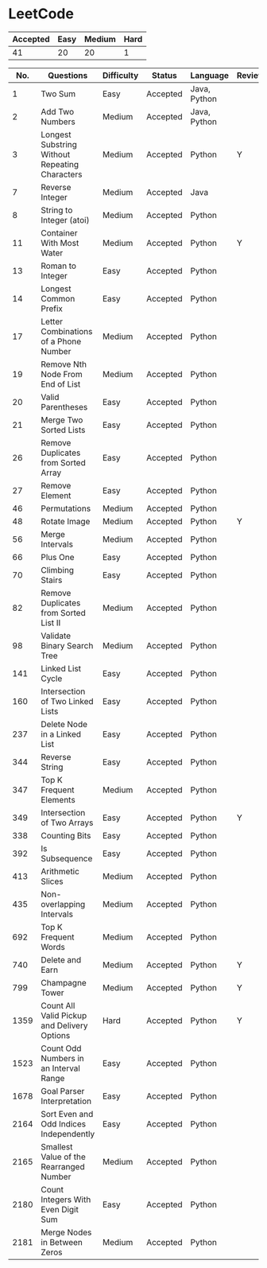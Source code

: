 # LeetCode

Accepted | Easy | Medium | Hard
---------|------|--------|-----
41       | 20   | 20     | 1

No. | Questions | Difficulty | Status | Language | Review
----|------------------------------------------------|--------|----------|--------------|--
1   | Two Sum                                        | Easy   | Accepted | Java, Python |
2   | Add Two Numbers                                | Medium | Accepted | Java, Python |
3   | Longest Substring Without Repeating Characters | Medium | Accepted | Python       | Y
7   | Reverse Integer                                | Medium | Accepted | Java         |
8   | String to Integer (atoi)                       | Medium | Accepted | Python       |
11  | Container With Most Water                      | Medium | Accepted | Python       | Y
13  | Roman to Integer                               | Easy   | Accepted | Python       |
14  | Longest Common Prefix                          | Easy   | Accepted | Python       |
17  | Letter Combinations of a Phone Number          | Medium | Accepted | Python       |
19  | Remove Nth Node From End of List               | Medium | Accepted | Python       |
20  | Valid Parentheses                              | Easy   | Accepted | Python       |
21  | Merge Two Sorted Lists                         | Easy   | Accepted | Python       |
26  | Remove Duplicates from Sorted Array            | Easy   | Accepted | Python       |
27  | Remove Element                                 | Easy   | Accepted | Python       |
46  | Permutations                                   | Medium | Accepted | Python       |
48  | Rotate Image                                   | Medium | Accepted | Python       | Y
56  | Merge Intervals                                | Medium | Accepted | Python       |
66  | Plus One                                       | Easy   | Accepted | Python       |
70  | Climbing Stairs                                | Easy   | Accepted | Python       |
82  | Remove Duplicates from Sorted List II          | Medium | Accepted | Python       |
98  | Validate Binary Search Tree                    | Medium | Accepted | Python       |
141 | Linked List Cycle                              | Easy   | Accepted | Python       |
160 | Intersection of Two Linked Lists               | Easy   | Accepted | Python       |
237 | Delete Node in a Linked List                   | Easy   | Accepted | Python       |
344 | Reverse String                                 | Easy   | Accepted | Python       |
347 | Top K Frequent Elements                        | Medium | Accepted | Python       |
349 | Intersection of Two Arrays                     | Easy   | Accepted | Python       | Y
338 | Counting Bits                                  | Easy   | Accepted | Python       |
392 | Is Subsequence                                 | Easy   | Accepted | Python       |
413 | Arithmetic Slices                              | Medium | Accepted | Python       |
435 | Non-overlapping Intervals                      | Medium | Accepted | Python       |
692 | Top K Frequent Words                           | Medium | Accepted | Python       |
740 | Delete and Earn                                | Medium | Accepted | Python       | Y
799 | Champagne Tower                                | Medium | Accepted | Python       | Y
1359| Count All Valid Pickup and Delivery Options    | Hard   | Accepted | Python       | Y
1523| Count Odd Numbers in an Interval Range         | Easy   | Accepted | Python       |
1678| Goal Parser Interpretation                     | Easy   | Accepted | Python       |
2164| Sort Even and Odd Indices Independently        | Easy   | Accepted | Python       |
2165| Smallest Value of the Rearranged Number        | Medium | Accepted | Python       |
2180| Count Integers With Even Digit Sum             | Easy   | Accepted | Python       |
2181| Merge Nodes in Between Zeros                   | Medium | Accepted | Python       |